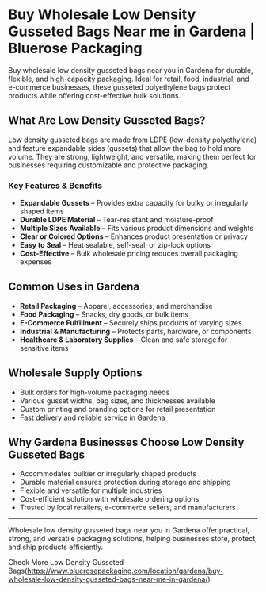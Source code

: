 # Buy Wholesale Low Density Gusseted Bags Near me in Gardena | Bluerose Packaging 

Buy wholesale low density gusseted bags near you in Gardena for durable, flexible, and high-capacity packaging. Ideal for retail, food, industrial, and e-commerce businesses, these gusseted polyethylene bags protect products while offering cost-effective bulk solutions.

## What Are Low Density Gusseted Bags?  

Low density gusseted bags are made from LDPE (low-density polyethylene) and feature expandable sides (gussets) that allow the bag to hold more volume. They are strong, lightweight, and versatile, making them perfect for businesses requiring customizable and protective packaging.  

### Key Features & Benefits  

- **Expandable Gussets** – Provides extra capacity for bulky or irregularly shaped items  
- **Durable LDPE Material** – Tear-resistant and moisture-proof  
- **Multiple Sizes Available** – Fits various product dimensions and weights  
- **Clear or Colored Options** – Enhances product presentation or privacy  
- **Easy to Seal** – Heat sealable, self-seal, or zip-lock options  
- **Cost-Effective** – Bulk wholesale pricing reduces overall packaging expenses  

## Common Uses in Gardena  

- **Retail Packaging** – Apparel, accessories, and merchandise  
- **Food Packaging** – Snacks, dry goods, or bulk items  
- **E-Commerce Fulfillment** – Securely ships products of varying sizes  
- **Industrial & Manufacturing** – Protects parts, hardware, or components  
- **Healthcare & Laboratory Supplies** – Clean and safe storage for sensitive items  

## Wholesale Supply Options  

- Bulk orders for high-volume packaging needs  
- Various gusset widths, bag sizes, and thicknesses available  
- Custom printing and branding options for retail presentation  
- Fast delivery and reliable service in Gardena  

## Why Gardena Businesses Choose Low Density Gusseted Bags  

- Accommodates bulkier or irregularly shaped products  
- Durable material ensures protection during storage and shipping  
- Flexible and versatile for multiple industries  
- Cost-efficient solution with wholesale ordering options  
- Trusted by local retailers, e-commerce sellers, and manufacturers  

---  
Wholesale low density gusseted bags near you in Gardena offer practical, strong, and versatile packaging solutions, helping businesses store, protect, and ship products efficiently.  

Check More Low Density Gusseted Bags(https://www.bluerosepackaging.com/location/gardena/buy-wholesale-low-density-gusseted-bags-near-me-in-gardena/)

